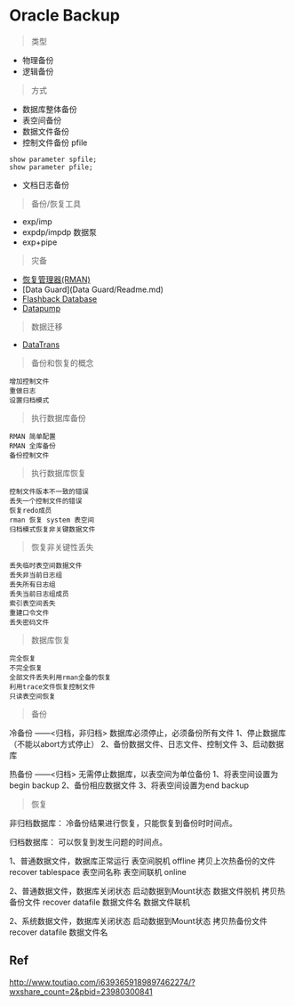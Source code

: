 # Oracle Backup

> 类型

- 物理备份
- 逻辑备份

> 方式

- 数据库整体备份
- 表空间备份
- 数据文件备份
- 控制文件备份 pfile
```oracle
show parameter spfile;
show parameter pfile;
```
- 文档日志备份

> 备份/恢复工具

- exp/imp
- expdp/impdp 数据泵
- exp+pipe

> 灾备

- [恢复管理器(RMAN)](RMAN/RMAN.md)
- [Data Guard](Data Guard/Readme.md)
- [Flashback Database](Flashback/Flashback.md)
- [Datapump](DataPump/DataPump.md)

> 数据迁移

- [DataTrans](DataTrans/Readme.md)

> 备份和恢复的概念

```oracle
增加控制文件
重做日志
设置归档模式
```

> 执行数据库备份

```oracle
RMAN 简单配置
RMAN 全库备份
备份控制文件
```


> 执行数据库恢复

```oracle
控制文件版本不一致的错误
丢失一个控制文件的错误
恢复redo成员
rman 恢复 system 表空间
归档模式恢复非关键数据文件
```

> 恢复非关键性丢失

```oracle
丢失临时表空间数据文件
丢失非当前日志组
丢失所有日志组
丢失当前日志组成员
索引表空间丢失
重建口令文件
丢失密码文件
```

> 数据库恢复

```oracle
完全恢复
不完全恢复
全部文件丢失利用rman全备的恢复
利用trace文件恢复控制文件
只读表空间恢复
```



> 备份

冷备份 ——<归档，非归档>
数据库必须停止，必须备份所有文件
1、停止数据库（不能以abort方式停止）
2、备份数据文件、日志文件、控制文件
3、启动数据库


热备份 ——<归档>
无需停止数据库，以表空间为单位备份
1、将表空间设置为begin backup
2、备份相应数据文件
3、将表空间设置为end backup


> 恢复

非归档数据库：
冷备份结果进行恢复，只能恢复到备份时时间点。

归档数据库：
可以恢复到发生问题的时间点。

1、普通数据文件，数据库正常运行
   表空间脱机 offline
   拷贝上次热备份的文件
   recover tablespace 表空间名称
   表空间联机 online
  
2、普通数据文件，数据库关闭状态
   启动数据到Mount状态
   数据文件脱机
   拷贝热备份文件
   recover datafile 数据文件名
   数据文件联机
   
2、系统数据文件，数据库关闭状态
   启动数据到Mount状态
   拷贝热备份文件
   recover datafile 数据文件名



## Ref

http://www.toutiao.com/i6393659189897462274/?wxshare_count=2&pbid=23980300841